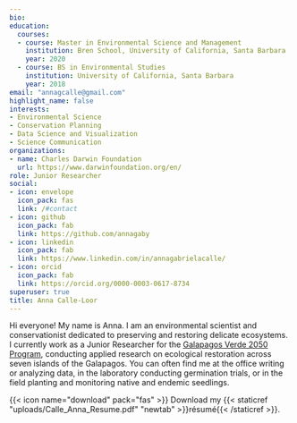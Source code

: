 ```yaml
---
bio: 
education:
  courses:
  - course: Master in Environmental Science and Management
    institution: Bren School, University of California, Santa Barbara
    year: 2020
  - course: BS in Environmental Studies 
    institution: University of California, Santa Barbara
    year: 2018
email: "annagcalle@gmail.com"
highlight_name: false
interests:
- Environmental Science
- Conservation Planning
- Data Science and Visualization
- Science Communication
organizations:
- name: Charles Darwin Foundation
  url: https://www.darwinfoundation.org/en/
role: Junior Researcher
social:
- icon: envelope
  icon_pack: fas
  link: /#contact
- icon: github
  icon_pack: fab
  link: https://github.com/annagaby
- icon: linkedin
  icon_pack: fab
  link: https://www.linkedin.com/in/annagabrielacalle/
- icon: orcid
  icon_pack: fab
  link: https://orcid.org/0000-0003-0617-8734
superuser: true
title: Anna Calle-Loor
---
```


Hi everyone! My name is Anna. I am an environmental scientist and conservationist dedicated to preserving and restoring delicate ecosystems. I currently work as a Junior Researcher for the [Galapagos Verde 2050 Program](http://www.galapagosverde2050.com/), conducting applied research on ecological restoration across seven islands of the Galapagos. You can often find me at the office writing or analyzing data, in the laboratory conducting germination trials, or in the field planting and monitoring native and endemic seedlings.

{{< icon name="download" pack="fas" >}} Download my {{< staticref "uploads/Calle_Anna_Resume.pdf" "newtab" >}}résumé{{< /staticref >}}.
